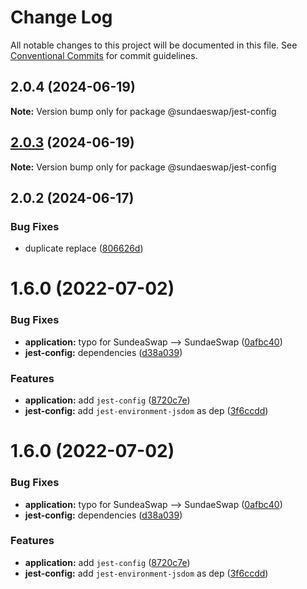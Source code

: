 # Change Log

All notable changes to this project will be documented in this file.
See [Conventional Commits](https://conventionalcommits.org) for commit guidelines.

## 2.0.4 (2024-06-19)

**Note:** Version bump only for package @sundaeswap/jest-config

## [2.0.3](https://github.com/sundaeswap-finance/frontend-configurations/compare/@sundaeswap/jest-config@2.0.2...@sundaeswap/jest-config@2.0.3) (2024-06-19)

**Note:** Version bump only for package @sundaeswap/jest-config

## 2.0.2 (2024-06-17)

### Bug Fixes

- duplicate replace ([806626d](https://github.com/sundaeswap-finance/frontend-configurations/commit/806626de43e7ab56b579a248c082753d804f3c2a))

# 1.6.0 (2022-07-02)

### Bug Fixes

- **application:** typo for SundeaSwap --> SundaeSwap ([0afbc40](https://github.com/sundaeswap-finance/frontend-configurations/commit/0afbc4053420095be1bf974e2c2ebc6985de5c47))
- **jest-config:** dependencies ([d38a039](https://github.com/sundaeswap-finance/frontend-configurations/commit/d38a039631e0150c57edd7b982df2a8a07fae9b2))

### Features

- **application:** add `jest-config` ([8720c7e](https://github.com/sundaeswap-finance/frontend-configurations/commit/8720c7e5e9fe796cf2a7514cbf18998a1cf12f7c))
- **jest-config:** add `jest-environment-jsdom` as dep ([3f6ccdd](https://github.com/sundaeswap-finance/frontend-configurations/commit/3f6ccdd29548263d856c8493e59a34daa0bfbb7c))

# 1.6.0 (2022-07-02)

### Bug Fixes

- **application:** typo for SundeaSwap --> SundaeSwap ([0afbc40](https://github.com/sundaeswap-finance/frontend-configurations/commit/0afbc4053420095be1bf974e2c2ebc6985de5c47))
- **jest-config:** dependencies ([d38a039](https://github.com/sundaeswap-finance/frontend-configurations/commit/d38a039631e0150c57edd7b982df2a8a07fae9b2))

### Features

- **application:** add `jest-config` ([8720c7e](https://github.com/sundaeswap-finance/frontend-configurations/commit/8720c7e5e9fe796cf2a7514cbf18998a1cf12f7c))
- **jest-config:** add `jest-environment-jsdom` as dep ([3f6ccdd](https://github.com/sundaeswap-finance/frontend-configurations/commit/3f6ccdd29548263d856c8493e59a34daa0bfbb7c))
